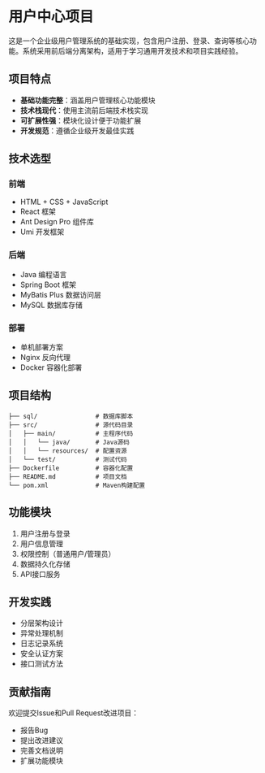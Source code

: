 # 用户中心项目

这是一个企业级用户管理系统的基础实现，包含用户注册、登录、查询等核心功能。系统采用前后端分离架构，适用于学习通用开发技术和项目实践经验。

## 项目特点

- **基础功能完整**：涵盖用户管理核心功能模块
- **技术栈现代**：使用主流前后端技术栈实现
- **可扩展性强**：模块化设计便于功能扩展
- **开发规范**：遵循企业级开发最佳实践

## 技术选型

### 前端
- HTML + CSS + JavaScript
- React 框架
- Ant Design Pro 组件库
- Umi 开发框架

### 后端
- Java 编程语言
- Spring Boot 框架
- MyBatis Plus 数据访问层
- MySQL 数据库存储

### 部署
- 单机部署方案
- Nginx 反向代理
- Docker 容器化部署

## 项目结构
```
├── sql/                # 数据库脚本
├── src/                # 源代码目录
│   ├── main/           # 主程序代码
│   │   └── java/       # Java源码
│   │   └── resources/  # 配置资源
│   └── test/           # 测试代码
├── Dockerfile          # 容器化配置
├── README.md           # 项目文档
└── pom.xml             # Maven构建配置
```

## 功能模块
1. 用户注册与登录
2. 用户信息管理
3. 权限控制（普通用户/管理员）
4. 数据持久化存储
5. API接口服务

## 开发实践
- 分层架构设计
- 异常处理机制
- 日志记录系统
- 安全认证方案
- 接口测试方法

## 贡献指南
欢迎提交Issue和Pull Request改进项目：
- 报告Bug
- 提出改进建议
- 完善文档说明
- 扩展功能模块